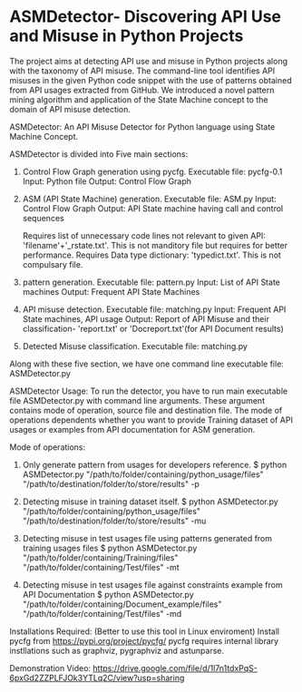 # ASMDetector- Discovering API Use and Misuse in Python Projects
The project aims at detecting API use and misuse in Python projects along with the taxonomy of API misuse. The command-line tool identifies API misuses in the given Python code snippet with the use of patterns obtained from API usages extracted from GitHub. We introduced a novel pattern mining algorithm and application of the State Machine concept to the domain of API misuse detection.

ASMDetector: An API Misuse Detector for Python language using State Machine Concept.

ASMDetector is divided into Five main sections:
1. Control Flow Graph generation using pycfg. 
	Executable file: pycfg-0.1 
	Input: Python file
	Output: Control Flow Graph

2. ASM (API State Machine) generation. 
	Executable file: ASM.py
	Input: Control Flow Graph
	Output: API State machine having call and control sequences

	Requires list of unnecessary code lines not relevant to given API: 'filename'+'_rstate.txt'. This is not manditory file but requires 		for better performance.
	Requires Data type dictionary: 'typedict.txt'. This is not compulsary file.

3. pattern generation. 
	Executable file: pattern.py
	Input: List of API State machines
	Output: Frequent API State Machines

4. API misuse detection. 
	Executable file: matching.py
	Input: Frequent API State machines, API usage
	Output: Report of API Misuse and their classification- 'report.txt' or 'Docreport.txt'(for API Document results)

5. Detected Misuse classification. 
	Executable file: matching.py

Along with these five section, we have one command line executable file: ASMDetector.py


ASMDetector Usage:
To run the detector, you have to run main executable file ASMDetector.py with command line arguments. These argument contains mode of operation, source file and destination file. The mode of operations dependents whether you want to provide Training dataset of API usages or examples from API documentation for ASM generation.

Mode of operations:
1. Only generate pattern from usages for developers reference.
$ python ASMDetector.py "/path/to/folder/containing/python_usage/files" "/path/to/destination/folder/to/store/results" -p

2. Detecting misuse in training dataset itself.
$ python ASMDetector.py "/path/to/folder/containing/python_usage/files" "/path/to/destination/folder/to/store/results" -mu

3. Detecting misuse in test usages file using patterns generated from training usages files
$ python ASMDetector.py "/path/to/folder/containing/Training/files" "/path/to/folder/containing/Test/files" -mt

4. Detecting misuse in test usages file against constraints example from API Documentation
$ python ASMDetector.py "/path/to/folder/containing/Document_example/files" "/path/to/folder/containing/Test/files" -md

Installations Required:
(Better to use this tool in Linux enviroment)
Install pycfg from https://pypi.org/project/pycfg/
pycfg requires internal library instllations such as graphviz, pygraphviz and astunparse.

Demonstration Video:
https://drive.google.com/file/d/1l7n1tdxPqS-6pxGd2ZZPLFJOk3YTLq2C/view?usp=sharing



